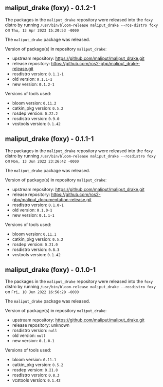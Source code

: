 ## maliput_drake (foxy) - 0.1.2-1

The packages in the `maliput_drake` repository were released into the `foxy` distro by running `/usr/bin/bloom-release maliput_drake --ros-distro foxy` on `Thu, 13 Apr 2023 15:20:53 -0000`

The `maliput_drake` package was released.

Version of package(s) in repository `maliput_drake`:

- upstream repository: https://github.com/maliput/maliput_drake.git
- release repository: https://github.com/ros2-gbp/maliput_drake-release.git
- rosdistro version: `0.1.1-1`
- old version: `0.1.1-1`
- new version: `0.1.2-1`

Versions of tools used:

- bloom version: `0.11.2`
- catkin_pkg version: `0.5.2`
- rosdep version: `0.22.2`
- rosdistro version: `0.9.0`
- vcstools version: `0.1.42`


## maliput_drake (foxy) - 0.1.1-1

The packages in the `maliput_drake` repository were released into the `foxy` distro by running `/usr/bin/bloom-release maliput_drake --rosdistro foxy` on `Mon, 13 Jun 2022 23:26:42 -0000`

The `maliput_drake` package was released.

Version of package(s) in repository `maliput_drake`:

- upstream repository: https://github.com/maliput/maliput_drake.git
- release repository: https://github.com/ros2-gbp/maliput_documentation-release.git
- rosdistro version: `0.1.0-1`
- old version: `0.1.0-1`
- new version: `0.1.1-1`

Versions of tools used:

- bloom version: `0.11.1`
- catkin_pkg version: `0.5.2`
- rosdep version: `0.21.0`
- rosdistro version: `0.8.3`
- vcstools version: `0.1.42`


## maliput_drake (foxy) - 0.1.0-1

The packages in the `maliput_drake` repository were released into the `foxy` distro by running `/usr/bin/bloom-release maliput_drake --rosdistro foxy` on `Fri, 10 Jun 2022 16:56:28 -0000`

The `maliput_drake` package was released.

Version of package(s) in repository `maliput_drake`:

- upstream repository: https://github.com/maliput/maliput_drake.git
- release repository: unknown
- rosdistro version: `null`
- old version: `null`
- new version: `0.1.0-1`

Versions of tools used:

- bloom version: `0.11.1`
- catkin_pkg version: `0.5.2`
- rosdep version: `0.21.0`
- rosdistro version: `0.8.3`
- vcstools version: `0.1.42`


